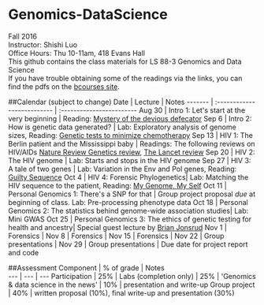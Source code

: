 # Genomics-DataScience
Fall 2016  
Instructor: Shishi Luo  
Office Hours: Thu 10-11am, 418 Evans Hall  
This github contains the class materials for LS 88-3 Genomics and Data Science  
If you have trouble obtaining some of the readings via the links, you can find the pdfs on the [bcourses site](https://bcourses.berkeley.edu/courses/1455335/files).  


##Calendar (subject to change)
Date  |  Lecture  |   Notes
------- | :-------------------------- | :------------------------
Aug 30 | Intro 1: Let's start at the very beginning | Reading: [Mystery of the devious defecator](http://www.nytimes.com/2015/06/02/health/devious-defecator-case-tests-genetics-law.html?_r=0)
Sep 6 | Intro 2: How is genetic data generated? | Lab: Exploratory analysis of genome sizes, Reading: [Genetic tests to minimize chemotherapy](https://www.ucsf.edu/news/2016/08/403976/some-breast-cancer-patients-low-genetic-risk-could-skip-chemotherapy-study-finds)
Sep 13 | HIV 1: The Berlin patient and the Mississippi baby | Readings: The following reviews on HIV/AIDs [Nature Review Genetics review](http://www.nature.com/nrmicro/journal/v11/n12/full/nrmicro3132.html), [The Lancet review](http://www.thelancet.com/journals/lancet/article/PIIS0140-6736(14)60164-1/fulltext) 
Sep 20 | HIV 2: The HIV genome | Lab: Starts and stops in the HIV genome
Sep 27 | HIV 3: A tale of two genes | Lab: Variation in the Env and Pol genes, Reading: [Guilty Sequence](http://www.genomenewsnetwork.org/articles/01_03/hiv.shtml)
Oct 4 | HIV 4: Forensic Phylogenetics|  Lab: Matching the HIV sequence to the patient, Reading: [My Genome, My Self](http://www.nytimes.com/2009/01/11/magazine/11Genome-t.html?_r=0)
Oct 11 | Personal Genomics 1: There's a SNP for that  | Group project proposal *due* at beginning of class. Lab: Pre-processing phenotype data
Oct 18 | Personal Genomics 2: The statistics behind genome-wide association studies| Lab: Mini GWAS
Oct 25 | Personal Genomics 3: The ethics of genetic testing for health and ancestry| Special guest lecture by [Brian Jonsrud](http://www.brianjohnsrud.com/portfolio/crusaderdna/)
Nov 1 | Forensics | 
Nov 8 | Forensics  | 
Nov 15 | Forensics | 
Nov 22 | Group presentations | 
Nov 29 | Group presentations | Due date for project report and code

##Assessment
Component  |  % of grade | Notes  
 --- | --- | ---
Participation | 25% | 
Labs (completion only) | 25% |
'Genomics & data science in the news' | 10% | presentation and write-up
Group project | 40% | written proposal (10%), final write-up and presentation (30%)